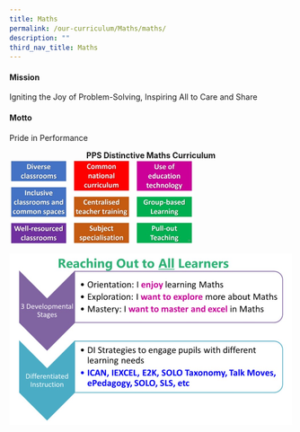 ```yaml
---
title: Maths
permalink: /our-curriculum/Maths/maths/
description: ""
third_nav_title: Maths
---
```

#### Mission
Igniting the Joy of Problem-Solving, Inspiring All to Care and Share

#### Motto
Pride in Performance


<center><b>PPS Distinctive Maths Curriculum</b></center>

<img src="/images/Maths/MATHS1.jpeg" style="width:65%">


![](/images/Maths/Maths_New%20Info.jpeg)